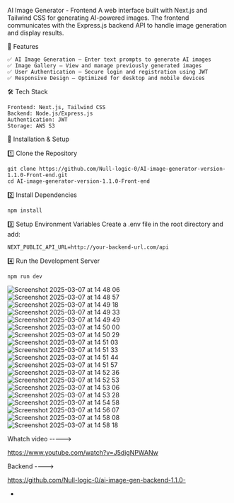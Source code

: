 AI Image Generator - Frontend
A web interface built with Next.js and Tailwind CSS for generating AI-powered images. The frontend communicates with the Express.js backend API to handle image generation and display results.



📌 Features

    ✅ AI Image Generation – Enter text prompts to generate AI images
    ✅ Image Gallery – View and manage previously generated images
    ✅ User Authentication – Secure login and registration using JWT
    ✅ Responsive Design – Optimized for desktop and mobile devices

🛠 Tech Stack

    Frontend: Next.js, Tailwind CSS
    Backend: Node.js/Express.js
    Authentication: JWT
    Storage: AWS S3

🚀 Installation & Setup

1️⃣ Clone the Repository

    git clone https://github.com/Null-logic-0/AI-image-generator-version-1.1.0-Front-end.git
    cd AI-image-generator-version-1.1.0-Front-end


2️⃣ Install Dependencies

    npm install

    
3️⃣ Setup Environment Variables
Create a .env file in the root directory and add:

    NEXT_PUBLIC_API_URL=http://your-backend-url.com/api

4️⃣ Run the Development Server

    npm run dev
    
![Screenshot 2025-03-07 at 14 48 06](https://github.com/user-attachments/assets/3c05668e-cfbf-415e-a5c9-6aff19e5e0ce)
![Screenshot 2025-03-07 at 14 48 57](https://github.com/user-attachments/assets/84b8f889-3b2a-4b49-bc19-fe57a07439f7)
![Screenshot 2025-03-07 at 14 49 18](https://github.com/user-attachments/assets/e5f9aff9-5fdd-4cbb-99fd-74c5c69fad99)
![Screenshot 2025-03-07 at 14 49 33](https://github.com/user-attachments/assets/66b52d0d-fce2-43d1-90a9-9f655c5e63e5)
![Screenshot 2025-03-07 at 14 49 49](https://github.com/user-attachments/assets/31d0c7d2-1167-4561-b761-8dcaf79dfadc)
![Screenshot 2025-03-07 at 14 50 00](https://github.com/user-attachments/assets/3eb05b8a-2fcf-4106-a9f7-b16501d15326)
![Screenshot 2025-03-07 at 14 50 29](https://github.com/user-attachments/assets/e519aa7b-cfac-47f4-8ae3-298583727f7f)
![Screenshot 2025-03-07 at 14 51 03](https://github.com/user-attachments/assets/b45b89af-979d-43a1-8187-303e698986fc)
![Screenshot 2025-03-07 at 14 51 33](https://github.com/user-attachments/assets/dd94603c-5636-453f-b34f-5324c49851ac)
![Screenshot 2025-03-07 at 14 51 44](https://github.com/user-attachments/assets/437a7933-46c8-489f-bbb1-0b7c8510e4fd)
![Screenshot 2025-03-07 at 14 51 57](https://github.com/user-attachments/assets/0deab147-94b1-4e30-892a-200c47edf84d)
![Screenshot 2025-03-07 at 14 52 36](https://github.com/user-attachments/assets/6c668d6d-5b59-4147-93c3-4bea00ffb32c)
![Screenshot 2025-03-07 at 14 52 53](https://github.com/user-attachments/assets/38d2646f-7da1-40f7-af80-71356bb355d1)
![Screenshot 2025-03-07 at 14 53 06](https://github.com/user-attachments/assets/281a75bf-40af-406c-94e6-1f6ee996cc4b)
![Screenshot 2025-03-07 at 14 53 28](https://github.com/user-attachments/assets/18e06563-121e-4ec9-8fd7-94cb0d0ed292)
![Screenshot 2025-03-07 at 14 54 58](https://github.com/user-attachments/assets/e0471684-af95-455e-9644-a94b71b917ec)
![Screenshot 2025-03-07 at 14 56 07](https://github.com/user-attachments/assets/792e3fee-eba4-4b27-b39e-498f6c6cee7c)
![Screenshot 2025-03-07 at 14 58 08](https://github.com/user-attachments/assets/fc501070-41be-4352-ac0c-0f8f9308adf5)
![Screenshot 2025-03-07 at 14 58 18](https://github.com/user-attachments/assets/24ae95ee-3026-4560-892e-5bd7ae4edc8d)

Whatch video -----> 

https://www.youtube.com/watch?v=J5digNPWANw

Backend ---->

https://github.com/Null-logic-0/ai-image-gen-backend-1.1.0-

*

